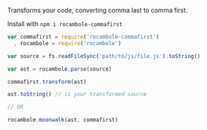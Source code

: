 Transforms your code, converting comma last to comma first.

Install with `npm i rocambole-commafirst`

```javascript
var commafirst = require('rocambole-commafirst')
  , rocambole = require('rocambole')

var source = fs.readFileSync('path/to/js/file.js').toString()

var ast = rocambole.parse(source)

commafirst.transform(ast)

ast.toString() // is your transformed source

// OR

rocambole.moonwalk(ast, commafirst)
```



